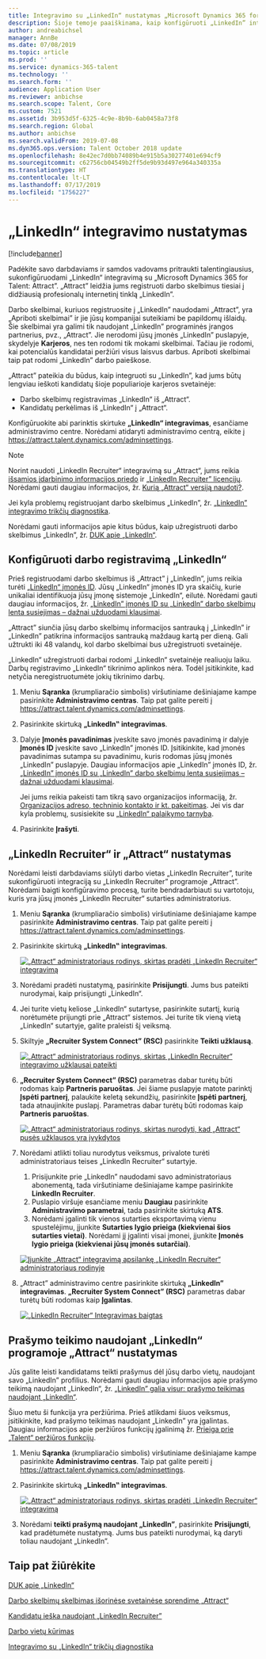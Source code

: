 ```yaml
---
title: Integravimo su „LinkedIn“ nustatymas „Microsoft Dynamics 365 for Talent - Attract”
description: Šioje temoje paaiškinama, kaip konfigūruoti „LinkedIn” integravimą „Microsoft Dynamics 365 for Talent - Attract”, kad būtų galima lengvai registruoti darbo skelbimus „LinkedIn“ iš „Attract“ ir kad darbdaviai galėtų sinchronizuoti savo įdarbinimo informaciją su kandidato „LinkedIn” profiliu.
author: andreabichsel
manager: AnnBe
ms.date: 07/08/2019
ms.topic: article
ms.prod: ''
ms.service: dynamics-365-talent
ms.technology: ''
ms.search.form: ''
audience: Application User
ms.reviewer: anbichse
ms.search.scope: Talent, Core
ms.custom: 7521
ms.assetid: 3b953d5f-6325-4c9e-8b9b-6ab0458a73f8
ms.search.region: Global
ms.author: anbichse
ms.search.validFrom: 2019-07-08
ms.dyn365.ops.version: Talent October 2018 update
ms.openlocfilehash: 8e42ec7d0bb74089b4e915b5a30277401e694cf9
ms.sourcegitcommit: c62756cb04549b2ff5de9b93d497e964a340335a
ms.translationtype: HT
ms.contentlocale: lt-LT
ms.lasthandoff: 07/17/2019
ms.locfileid: "1756227"
---
```

# <a name="set-up-linkedin-integration"></a>„LinkedIn“ integravimo nustatymas

[!include[banner](../includes/banner.md)]

Padėkite savo darbdaviams ir samdos vadovams pritraukti talentingiausius, sukonfigūruodami „LinkedIn“ integravimą su „Microsoft Dynamics 365 for Talent: Attract”. „Attract” leidžia jums registruoti darbo skelbimus tiesiai į didžiausią profesionalų internetinį tinklą „LinkedIn”.

Darbo skelbimai, kuriuos registruosite į „LinkedIn” naudodami „Attract”, yra „Apriboti skelbimai” ir jie jūsų kompanijai suteikiami be papildomų išlaidų. Šie skelbimai yra galimi tik naudojant „LinkedIn” programinės įrangos partnerius, pvz., „Attract”. Jie nerodomi jūsų įmonės „LinkedIn” puslapyje, skydelyje **Karjeros**, nes ten rodomi tik mokami skelbimai. Tačiau jie rodomi, kai potencialūs kandidatai peržiūri visus laisvus darbus. Apriboti skelbimai taip pat rodomi „LinkedIn” darbo paieškose.

„Attract” pateikia du būdus, kaip integruoti su „LinkedIn”, kad jums būtų lengviau ieškoti kandidatų šioje populiarioje karjeros svetainėje:

- Darbo skelbimų registravimas „LinkedIn“ iš „Attract“.
- Kandidatų perkėlimas iš „LinkedIn“ į „Attract“.

Konfigūruokite abi parinktis skirtuke **„LinkedIn“ integravimas**, esančiame administravimo centre. Norėdami atidaryti administravimo centrą, eikite į <https://attract.talent.dynamics.com/adminsettings>.

> [!NOTE]
> Norint naudoti „LinkedIn Recruiter“ integravimą su „Attract“, jums reikia [išsamios įdarbinimo informacijos priedo](https://docs.microsoft.com/dynamics365/unified-operations/talent/attract-comprehensive-hiring) ir „[LinkedIn Recruiter” licencijų](https://business.linkedin.com/talent-solutions/cx/17/08/recruiter-demo-fs2-k18). Norėdami gauti daugiau informacijos, žr. [Kurią „Attract“ versiją naudoti?](./attract-comprehensive-hiring.md).

Jei kyla problemų registruojant darbo skelbimus „LinkedIn”, žr. [„LinkedIn” integravimo trikčių diagnostika](./attract-troubleshoot-linkedin.md).

Norėdami gauti informacijos apie kitus būdus, kaip užregistruoti darbo skelbimus „LinkedIn”, žr. [DUK apie „LinkedIn“](./attract-linkedin-faq.md).

## <a name="configure-job-posting-to-linkedin"></a>Konfigūruoti darbo registravimą „LinkedIn“

Prieš registruodami darbo skelbimus iš „Attract” į „LinkedIn”, jums reikia turėti [„LinkedIn“ įmonės ID](https://aka.ms/findID). Jūsų „LinkedIn“ įmonės ID yra skaičių, kurie unikaliai identifikuoja jūsų įmonę sistemoje „LinkedIn“, eilutė. Norėdami gauti daugiau informacijos, žr. [„LinkedIn” įmonės ID su „LinkedIn” darbo skelbimų lenta susiejimas – dažnai užduodami klausimai](https://aka.ms/findID).

„Attract” siunčia jūsų darbo skelbimų informacijos santrauką į „LinkedIn” ir „LinkedIn” patikrina informacijos santrauką maždaug kartą per dieną. Gali užtrukti iki 48 valandų, kol darbo skelbimai bus užregistruoti svetainėje.

„LinkedIn“ užregistruoti darbai rodomi „LinkedIn“ svetainėje realiuoju laiku. Darbų registravimo „LinkedIn“ tikrinimo aplinkos nėra. Todėl įsitikinkite, kad netyčia neregistruotumėte jokių tikrinimo darbų. 

1. Meniu **Sąranka** (krumpliaračio simbolis) viršutiniame dešiniajame kampe pasirinkite **Administravimo centras**. Taip pat galite pereiti į <https://attract.talent.dynamics.com/adminsettings>.
2. Pasirinkite skirtuką **„LinkedIn‟ integravimas**.
3. Dalyje **Įmonės pavadinimas** įveskite savo įmonės pavadinimą ir dalyje **Įmonės ID** įveskite savo „LinkedIn” įmonės ID. Įsitikinkite, kad įmonės pavadinimas sutampa su pavadinimu, kuris rodomas jūsų įmonės „LinkedIn” puslapyje. Daugiau informacijos apie „LinkedIn” įmonės ID, žr. [„LinkedIn” įmonės ID su „LinkedIn” darbo skelbimų lenta susiejimas – dažnai užduodami klausimai](https://www.linkedin.com/help/linkedin/answer/98972).

    Jei jums reikia pakeisti tam tikrą savo organizacijos informaciją, žr. [Organizacijos adreso, techninio kontakto ir kt. pakeitimas](https://docs.microsoft.com/office365/admin/manage/change-address-contact-and-more). Jei vis dar kyla problemų, susisiekite su [„LinkedIn“ palaikymo tarnyba](https://www.linkedin.com/help/linkedin).

4. Pasirinkite **Įrašyti**.

## <a name="set-up-linkedin-recruiter-with-attract"></a>„LinkedIn Recruiter“ ir „Attract“ nustatymas 

Norėdami leisti darbdaviams siūlyti darbo vietas „LinkedIn Recruiter”, turite sukonfigūruoti integraciją su „LinkedIn Recruiter” programoje „Attract”. Norėdami baigti konfigūravimo procesą, turite bendradarbiauti su vartotoju, kuris yra jūsų įmonės „LinkedIn Recruiter“ sutarties administratorius.

1. Meniu **Sąranka** (krumpliaračio simbolis) viršutiniame dešiniajame kampe pasirinkite **Administravimo centras**. Taip pat galite pereiti į <https://attract.talent.dynamics.com/adminsettings>.
2. Pasirinkite skirtuką **„LinkedIn‟ integravimas**.

    [![„Attract“ administratoriaus rodinys, skirtas pradėti „LinkedIn Recruiter“ integravimą](./media/LinkedInConnect.png)](./media/LinkedInConnect.png)

3. Norėdami pradėti nustatymą, pasirinkite **Prisijungti**. Jums bus pateikti nurodymai, kaip prisijungti „LinkedIn“.
4. Jei turite vietų keliose „LinkedIn“ sutartyse, pasirinkite sutartį, kurią norėtumėte prijungti prie „Attract“ sistemos. Jei turite tik vieną vietą „LinkedIn“ sutartyje, galite praleisti šį veiksmą.
5. Skiltyje **„Recruiter System Connect” (RSC)** pasirinkite **Teikti užklausą**.

    [![„Attract“ administratoriaus rodinys, skirtas „LinkedIn Recruiter“ integravimo užklausai pateikti](./media/RequestLinkedInRSC.png)](./media/RequestLinkedInRSC.png)

6. **„Recruiter System Connect” (RSC)** parametras dabar turėtų būti rodomas kaip **Partneris paruoštas**. Jei šiame puslapyje matote parinktį **Įspėti partnerį**, palaukite keletą sekundžių, pasirinkite **Įspėti partnerį**, tada atnaujinkite puslapį. Parametras dabar turėtų būti rodomas kaip **Partneris paruoštas**.

    [![„Attract“ administratoriaus rodinys, skirtas nurodyti, kad „Attract“ pusės užklausos yra įvykdytos](./media/PartnerReadyRSC.png)](./media/PartnerReadyRSC.png)

7. Norėdami atlikti toliau nurodytus veiksmus, privalote turėti administratoriaus teises „LinkedIn Recruiter“ sutartyje.

    1. Prisijunkite prie „LinkedIn” naudodami savo administratoriaus abonementą, tada viršutiniame dešiniajame kampe pasirinkite **LinkedIn Recruiter**. 
    2. Puslapio viršuje esančiame meniu **Daugiau** pasirinkite **Administravimo parametrai**, tada pasirinkite skirtuką **ATS**.
    3. Norėdami įgalinti tik vienos sutarties eksportavimą vienu spustelėjimu, įjunkite **Sutarties lygio prieiga (kiekvienai šios sutarties vietai)**. Norėdami jį įgalinti visai įmonei, įjunkite **Įmonės lygio prieiga (kiekvienai jūsų įmonės sutarčiai)**.

    [![Įjunkite „Attract“ integravimą apsilankę „LinkedIn Recruiter“ administratoriaus rodinyje](./media/EnableRSC.png)](./media/EnableRSC.png)

8. „Attract” administravimo centre pasirinkite skirtuką **„LinkedIn” integravimas**. **„Recruiter System Connect” (RSC)** parametras dabar turėtų būti rodomas kaip **Įgalintas**.

    [![„LinkedIn Recruiter“ Integravimas baigtas](./media/RSCSetupComplete.png)](./media/RSCSetupComplete.png)

## <a name="set-up-apply-with-linkedin-in-attract"></a>Prašymo teikimo naudojant „LinkedIn“ programoje „Attract“ nustatymas

Jūs galite leisti kandidatams teikti prašymus dėl jūsų darbo vietų, naudojant savo „LinkedIn” profilius. Norėdami gauti daugiau informacijos apie prašymo teikimą naudojant „LinkedIn“, žr. [„LinkedIn” galia visur: prašymo teikimas naudojant „LinkedIn“](https://blog.linkedin.com/2011/07/24/apply-with-linkedin).

Šiuo metu ši funkcija yra peržiūrima. Prieš atlikdami šiuos veiksmus, įsitikinkite, kad prašymo teikimas naudojant „LinkedIn” yra įgalintas. Daugiau informacijos apie peržiūros funkcijų įgalinimą žr. [Prieiga prie „Talent“ peržiūros funkcijų](./access-preview-feature.md).

1. Meniu **Sąranka** (krumpliaračio simbolis) viršutiniame dešiniajame kampe pasirinkite **Administravimo centras**. Taip pat galite pereiti į <https://attract.talent.dynamics.com/adminsettings>.
2. Pasirinkite skirtuką **„LinkedIn‟ integravimas**.

    [![„Attract“ administratoriaus rodinys, skirtas pradėti „LinkedIn Recruiter“ integravimą](./media/LinkedInConnect.png)](./media/LinkedInConnect.png)

3. Norėdami **teikti prašymą naudojant „LinkedIn”**, pasirinkite **Prisijungti**, kad pradėtumėte nustatymą. Jums bus pateikti nurodymai, ką daryti toliau naudojant „LinkedIn”.

## <a name="see-also"></a>Taip pat žiūrėkite

[DUK apie „LinkedIn“](./attract-linkedin-faq.md)

[Darbo skelbimų skelbimas išorinėse svetainėse sprendime „Attract“](./posting-jobs-external.md)

[Kandidatų ieška naudojant „LinkedIn Recruiter”](./attract-linkedin-recruiter.md)

[Darbo vietų kūrimas](./creating-jobs-attract.md)

[Integravimo su „LinkedIn“ trikčių diagnostika](./attract-troubleshoot-linkedin.md)
